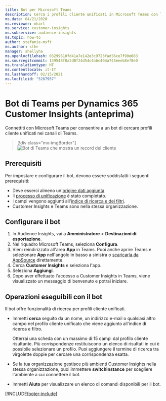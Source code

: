```yaml
---
title: Bot per Microsoft Teams
description: Cerca i profili cliente unificati in Microsoft Teams con l'aiuto di un bot.
ms.date: 04/21/2020
ms.reviewer: mhart
ms.service: customer-insights
ms.subservice: audience-insights
ms.topic: how-to
author: stefanie-msft
ms.author: sthe
manager: shellyha
ms.openlocfilehash: 03299610fd41a7e142e3c9723fad56ce7f90e083
ms.sourcegitcommit: 139548f8a2d0f24d54c4a6c404a743eeeb8ef8e0
ms.translationtype: HT
ms.contentlocale: it-IT
ms.lasthandoff: 02/15/2021
ms.locfileid: "5267957"
---
```

# <a name="teams-bot-for-dynamics-365-customer-insights-preview"></a>Bot di Teams per Dynamics 365 Customer Insights (anteprima)

Connettiti con Microsoft Teams per consentire a un bot di cercare profili cliente unificati nei canali di Teams.

> [!div class="mx-imgBorder"]
> ![Bot di Teams che mostra un record del cliente](media/teams-bot.png "Bot di Teams che mostra un record del cliente")

## <a name="prerequisites"></a>Prerequisiti

Per impostare e configurare il bot, devono essere soddisfatti i seguenti prerequisiti:

- Deve esserci almeno un'[origine dati aggiunta](data-sources.md).
- Il [processo di unificazione](data-unification.md) è stato completato.
- I campi vengono aggiunti all'[indice di ricerca e dei filtri](search-filter-index.md).
- Customer Insights e Teams sono nella stessa organizzazione.

## <a name="configure-the-bot"></a>Configurare il bot

1. In Audience Insights, vai a **Amministratore** > **Destinazioni di esportazione**.
1. Nel riquadro Microsoft Teams, seleziona **Configura**.
1. Vieni reindirizzato all'area **App** in Teams. Puoi anche aprire Teams e selezionare **App** nell'angolo in basso a sinistra o [scaricarla da AppSource](https://go.microsoft.com/fwlink/?linkid=2124104) direttamente.
1. Cerca **Customer Insights** e seleziona l'app.
1. Seleziona **Aggiungi**.
1. Dopo aver effettuato l'accesso a Customer Insights in Teams, viene visualizzato un messaggio di benvenuto e potrai iniziare.

## <a name="things-you-can-do-with-the-bot"></a>Operazioni eseguibili con il bot

Il bot offre funzionalità di ricerca per profili cliente unificati.

- Immetti **cerca** seguito da un nome, un indirizzo e-mail o qualsiasi altro campo nel profilo cliente unificato che viene aggiunto all'indice di ricerca e filtro.

  Otterrai una scheda con un massimo di 15 campi dal profilo cliente risultante. Più corrispondenze restituiscono un elenco di risultati in cui è possibile selezionare un profilo. Puoi aggiungere il termine di ricerca tra virgolette doppie per cercare una corrispondenza esatta.

- Se la tua organizzazione gestisce più ambienti Customer Insights nella stessa organizzazione, puoi immettere **switchinstance** per scegliere l'ambiente a cui connettere il bot.

- Immetti **Aiuto** per visualizzare un elenco di comandi disponibili per il bot.  


[!INCLUDE[footer-include](../includes/footer-banner.md)]